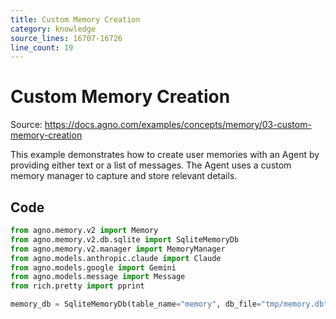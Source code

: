 ```yaml
---
title: Custom Memory Creation
category: knowledge
source_lines: 16707-16726
line_count: 19
---
```


# Custom Memory Creation
Source: https://docs.agno.com/examples/concepts/memory/03-custom-memory-creation



This example demonstrates how to create user memories with an Agent by providing either text or a list of messages. The Agent uses a custom memory manager to capture and store relevant details.

## Code

```python cookbook/agent_concepts/memory/04_custom_memory_creation.py
from agno.memory.v2 import Memory
from agno.memory.v2.db.sqlite import SqliteMemoryDb
from agno.memory.v2.manager import MemoryManager
from agno.models.anthropic.claude import Claude
from agno.models.google import Gemini
from agno.models.message import Message
from rich.pretty import pprint

memory_db = SqliteMemoryDb(table_name="memory", db_file="tmp/memory.db")
